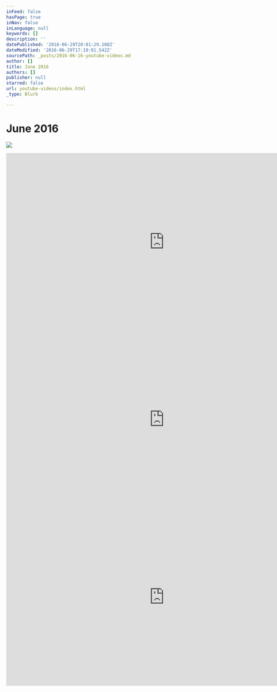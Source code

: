 ```yaml
---
inFeed: false
hasPage: true
inNav: false
inLanguage: null
keywords: []
description: ''
datePublished: '2016-06-29T20:01:29.208Z'
dateModified: '2016-06-29T17:19:01.542Z'
sourcePath: _posts/2016-06-16-youtube-videos.md
author: []
title: June 2016
authors: []
publisher: null
starred: false
url: youtube-videos/index.html
_type: Blurb

---
```

# June 2016
![](https://the-grid-user-content.s3-us-west-2.amazonaws.com/890052bc-7c80-4598-87c9-6fe11b63508a.png)

<iframe src="https://cdn.embedly.com/widgets/media.html?src=https%3A%2F%2Fwww.youtube.com%2Fembed%2FXG7dm2op0Po%3Ffeature%3Doembed&amp;url=http%3A%2F%2Fwww.youtube.com%2Fwatch%3Fv%3DXG7dm2op0Po&amp;image=https%3A%2F%2Fi.ytimg.com%2Fvi%2FXG7dm2op0Po%2Fhqdefault.jpg&amp;key=b7d04c9b404c499eba89ee7072e1c4f7&amp;type=text%2Fhtml&amp;schema=youtube" width="854" height="480" scrolling="no" frameborder="0" allowfullscreen="" style=""></iframe>

<iframe src="https://cdn.embedly.com/widgets/media.html?src=https%3A%2F%2Fwww.youtube.com%2Fembed%2FB4-czMWJQPA%3Ffeature%3Doembed&amp;url=http%3A%2F%2Fwww.youtube.com%2Fwatch%3Fv%3DB4-czMWJQPA&amp;image=https%3A%2F%2Fi.ytimg.com%2Fvi%2FB4-czMWJQPA%2Fhqdefault.jpg&amp;key=b7d04c9b404c499eba89ee7072e1c4f7&amp;type=text%2Fhtml&amp;schema=youtube" width="854" height="480" scrolling="no" frameborder="0" allowfullscreen="" style=""></iframe>

<iframe src="https://cdn.embedly.com/widgets/media.html?src=https%3A%2F%2Fwww.youtube.com%2Fembed%2Fgkkzt2vrZ2M%3Ffeature%3Doembed&amp;url=http%3A%2F%2Fwww.youtube.com%2Fwatch%3Fv%3Dgkkzt2vrZ2M&amp;image=https%3A%2F%2Fi.ytimg.com%2Fvi%2Fgkkzt2vrZ2M%2Fhqdefault.jpg&amp;key=b7d04c9b404c499eba89ee7072e1c4f7&amp;type=text%2Fhtml&amp;schema=youtube" width="854" height="480" scrolling="no" frameborder="0" allowfullscreen="" style=""></iframe>